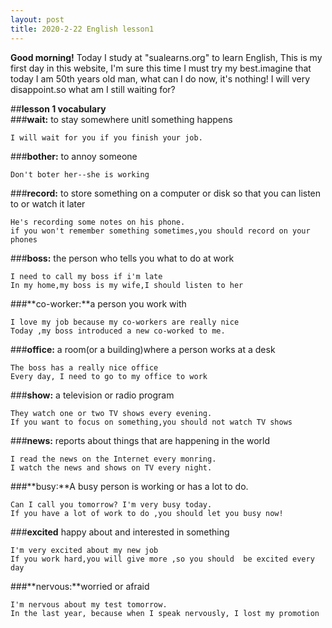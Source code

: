 ```yaml
---
layout: post
title: 2020-2-22 English lesson1
---
```

**Good morning!** Today I study at "sualearns.org" to learn English, This is my first day in this website, I'm sure this time I must try my best.imagine that today I am 50th years old man, what can I do now, it's nothing! I will very disappoint.so what am I still waiting for? <br>

##**lesson 1 vocabulary** <br>
###**wait:** to stay somewhere unitl something happens 

	I will wait for you if you finish your job.


###**bother:** to annoy someone
	
	Don't boter her--she is working


###**record:** to store something on a computer or disk so that you can listen to or watch it later

	He's recording some notes on his phone.
	if you won't remember something sometimes,you should record on your phones


###**boss:** the person who tells you what to do at work

	I need to call my boss if i'm late
	In my home,my boss is my wife,I should listen to her


###**co-worker:**a person you work with

	I love my job because my co-workers are really nice
	Today ,my boss introduced a new co-worked to me.


###**office:** a room(or a building)where a person works at a desk

	The boss has a really nice office
	Every day, I need to go to my office to work


###**show:** a television or radio program

	They watch one or two TV shows every evening.
	If you want to focus on something,you should not watch TV shows 


###**news:** reports about things that are happening in the world

	I read the news on the Internet every monring.
	I watch the news and shows on TV every night.


###**busy:**A busy person is working or has a lot to do.

	Can I call you tomorrow? I'm very busy today.
	If you have a lot of work to do ,you should let you busy now!


###**excited** happy about and interested in something

	I'm very excited about my new job
	If you work hard,you will give more ,so you should  be excited every day


###**nervous:**worried or afraid

	I'm nervous about my test tomorrow.
	In the last year, because when I speak nervously, I lost my promotion

